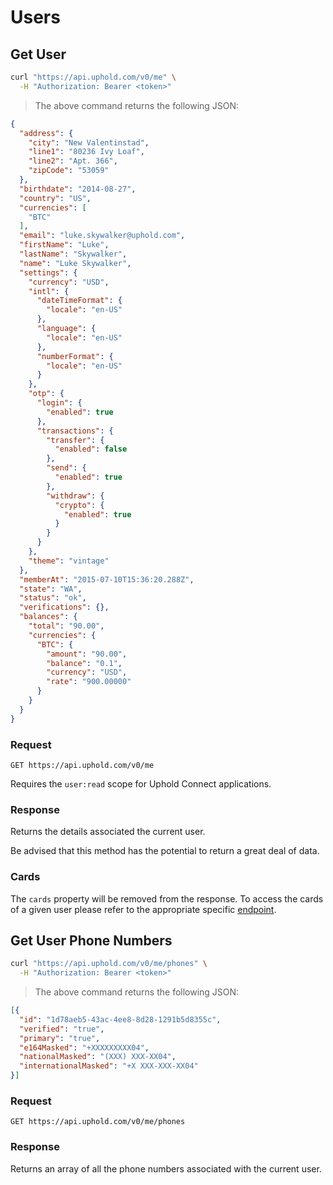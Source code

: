 # Users

## Get User

```bash
curl "https://api.uphold.com/v0/me" \
  -H "Authorization: Bearer <token>"
```

> The above command returns the following JSON:

```json
{
  "address": {
    "city": "New Valentinstad",
    "line1": "80236 Ivy Loaf",
    "line2": "Apt. 366",
    "zipCode": "53059"
  },
  "birthdate": "2014-08-27",
  "country": "US",
  "currencies": [
    "BTC"
  ],
  "email": "luke.skywalker@uphold.com",
  "firstName": "Luke",
  "lastName": "Skywalker",
  "name": "Luke Skywalker",
  "settings": {
    "currency": "USD",
    "intl": {
      "dateTimeFormat": {
        "locale": "en-US"
      },
      "language": {
        "locale": "en-US"
      },
      "numberFormat": {
        "locale": "en-US"
      }
    },
    "otp": {
      "login": {
        "enabled": true
      },
      "transactions": {
        "transfer": {
          "enabled": false
        },
        "send": {
          "enabled": true
        },
        "withdraw": {
          "crypto": {
            "enabled": true
          }
        }
      }
    },
    "theme": "vintage"
  },
  "memberAt": "2015-07-10T15:36:20.288Z",
  "state": "WA",
  "status": "ok",
  "verifications": {},
  "balances": {
    "total": "90.00",
    "currencies": {
      "BTC": {
        "amount": "90.00",
        "balance": "0.1",
        "currency": "USD",
        "rate": "900.00000"
      }
    }
  }
}
```

### Request

`GET https://api.uphold.com/v0/me`

<aside class="notice">
  Requires the <code>user:read</code> scope for Uphold Connect applications.
</aside>

### Response

Returns the details associated the current user.

<aside class="notice">
  Be advised that this method has the potential to return a great deal of data.
</aside>

### Cards

The `cards` property will be removed from the response. To access the cards of a given user please refer to the appropriate specific [endpoint](#list-cards).

## Get User Phone Numbers

```bash
curl "https://api.uphold.com/v0/me/phones" \
  -H "Authorization: Bearer <token>"
```

> The above command returns the following JSON:

```json
[{
  "id": "1d78aeb5-43ac-4ee8-8d28-1291b5d8355c",
  "verified": "true",
  "primary": "true",
  "e164Masked": "+XXXXXXXXX04",
  "nationalMasked": "(XXX) XXX-XX04",
  "internationalMasked": "+X XXX-XXX-XX04"
}]
```

### Request

`GET https://api.uphold.com/v0/me/phones`

### Response

Returns an array of all the phone numbers associated with the current user.
